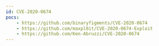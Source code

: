 ```yaml
---
id: CVE-2020-0674
pocs:
    - https://github.com/binaryfigments/CVE-2020-0674
    - https://github.com/maxpl0it/CVE-2020-0674-Exploit
    - https://github.com/Ken-Abruzzi/CVE-2020-0674
---
```

